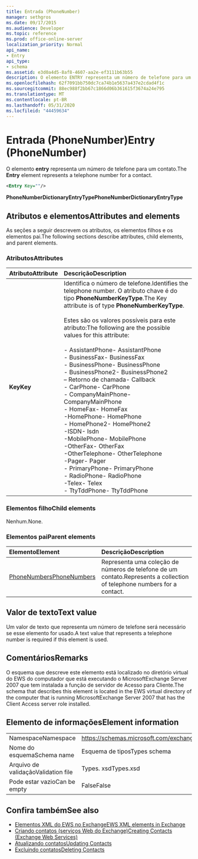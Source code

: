 ```yaml
---
title: Entrada (PhoneNumber)
manager: sethgros
ms.date: 09/17/2015
ms.audience: Developer
ms.topic: reference
ms.prod: office-online-server
localization_priority: Normal
api_name:
- Entry
api_type:
- schema
ms.assetid: e3d0a4d5-8af8-4607-aa2e-ef3111b63b55
description: O elemento ENTRY representa um número de telefone para um contato.
ms.openlocfilehash: 62f7091bb750dc7ca74b1e5637a437e2cdad4f1c
ms.sourcegitcommit: 88ec988f2bb67c1866d06b361615f3674a24e795
ms.translationtype: MT
ms.contentlocale: pt-BR
ms.lasthandoff: 05/31/2020
ms.locfileid: "44459634"
---
```

# <a name="entry-phonenumber"></a><span data-ttu-id="ff1d6-103">Entrada (PhoneNumber)</span><span class="sxs-lookup"><span data-stu-id="ff1d6-103">Entry (PhoneNumber)</span></span>

<span data-ttu-id="ff1d6-104">O elemento **entry** representa um número de telefone para um contato.</span><span class="sxs-lookup"><span data-stu-id="ff1d6-104">The **Entry** element represents a telephone number for a contact.</span></span> 
  
```xml
<Entry Key=""/>
```

 <span data-ttu-id="ff1d6-105">**PhoneNumberDictionaryEntryType**</span><span class="sxs-lookup"><span data-stu-id="ff1d6-105">**PhoneNumberDictionaryEntryType**</span></span>
## <a name="attributes-and-elements"></a><span data-ttu-id="ff1d6-106">Atributos e elementos</span><span class="sxs-lookup"><span data-stu-id="ff1d6-106">Attributes and elements</span></span>

<span data-ttu-id="ff1d6-107">As seções a seguir descrevem os atributos, os elementos filhos e os elementos pai.</span><span class="sxs-lookup"><span data-stu-id="ff1d6-107">The following sections describe attributes, child elements, and parent elements.</span></span>
  
### <a name="attributes"></a><span data-ttu-id="ff1d6-108">Atributos</span><span class="sxs-lookup"><span data-stu-id="ff1d6-108">Attributes</span></span>

|<span data-ttu-id="ff1d6-109">**Atributo**</span><span class="sxs-lookup"><span data-stu-id="ff1d6-109">**Attribute**</span></span>|<span data-ttu-id="ff1d6-110">**Descrição**</span><span class="sxs-lookup"><span data-stu-id="ff1d6-110">**Description**</span></span>|
|:-----|:-----|
|<span data-ttu-id="ff1d6-111">**Key**</span><span class="sxs-lookup"><span data-stu-id="ff1d6-111">**Key**</span></span> <br/> | <span data-ttu-id="ff1d6-112">Identifica o número de telefone.</span><span class="sxs-lookup"><span data-stu-id="ff1d6-112">Identifies the telephone number.</span></span> <span data-ttu-id="ff1d6-113">O atributo chave é do tipo **PhoneNumberKeyType**.</span><span class="sxs-lookup"><span data-stu-id="ff1d6-113">The Key attribute is of type **PhoneNumberKeyType**.</span></span><br/><br/> <span data-ttu-id="ff1d6-114">Estes são os valores possíveis para este atributo:</span><span class="sxs-lookup"><span data-stu-id="ff1d6-114">The following are the possible values for this attribute:</span></span><br/><br/><span data-ttu-id="ff1d6-115">- AssistantPhone</span><span class="sxs-lookup"><span data-stu-id="ff1d6-115">-  AssistantPhone</span></span>  <br/><span data-ttu-id="ff1d6-116">- BusinessFax</span><span class="sxs-lookup"><span data-stu-id="ff1d6-116">-  BusinessFax</span></span>  <br/><span data-ttu-id="ff1d6-117">- BusinessPhone</span><span class="sxs-lookup"><span data-stu-id="ff1d6-117">-  BusinessPhone</span></span>  <br/><span data-ttu-id="ff1d6-118">- BusinessPhone2</span><span class="sxs-lookup"><span data-stu-id="ff1d6-118">-  BusinessPhone2</span></span>  <br/><span data-ttu-id="ff1d6-119">– Retorno de chamada</span><span class="sxs-lookup"><span data-stu-id="ff1d6-119">-  Callback</span></span>  <br/><span data-ttu-id="ff1d6-120">- CarPhone</span><span class="sxs-lookup"><span data-stu-id="ff1d6-120">-  CarPhone</span></span>  <br/><span data-ttu-id="ff1d6-121">- CompanyMainPhone</span><span class="sxs-lookup"><span data-stu-id="ff1d6-121">-  CompanyMainPhone</span></span>  <br/><span data-ttu-id="ff1d6-122">- HomeFax</span><span class="sxs-lookup"><span data-stu-id="ff1d6-122">-  HomeFax</span></span>  <br/><span data-ttu-id="ff1d6-123">-HomePhone</span><span class="sxs-lookup"><span data-stu-id="ff1d6-123">-  HomePhone</span></span>  <br/><span data-ttu-id="ff1d6-124">- HomePhone2</span><span class="sxs-lookup"><span data-stu-id="ff1d6-124">-  HomePhone2</span></span>  <br/><span data-ttu-id="ff1d6-125">-ISDN</span><span class="sxs-lookup"><span data-stu-id="ff1d6-125">-  Isdn</span></span>  <br/><span data-ttu-id="ff1d6-126">-MobilePhone</span><span class="sxs-lookup"><span data-stu-id="ff1d6-126">-  MobilePhone</span></span>  <br/><span data-ttu-id="ff1d6-127">-OtherFax</span><span class="sxs-lookup"><span data-stu-id="ff1d6-127">-  OtherFax</span></span>  <br/><span data-ttu-id="ff1d6-128">-OtherTelephone</span><span class="sxs-lookup"><span data-stu-id="ff1d6-128">-  OtherTelephone</span></span>  <br/><span data-ttu-id="ff1d6-129">-Pager</span><span class="sxs-lookup"><span data-stu-id="ff1d6-129">-  Pager</span></span>  <br/><span data-ttu-id="ff1d6-130">- PrimaryPhone</span><span class="sxs-lookup"><span data-stu-id="ff1d6-130">-  PrimaryPhone</span></span>  <br/><span data-ttu-id="ff1d6-131">- RadioPhone</span><span class="sxs-lookup"><span data-stu-id="ff1d6-131">-  RadioPhone</span></span>  <br/><span data-ttu-id="ff1d6-132">-Telex</span><span class="sxs-lookup"><span data-stu-id="ff1d6-132">-  Telex</span></span>  <br/><span data-ttu-id="ff1d6-133">- TtyTddPhone</span><span class="sxs-lookup"><span data-stu-id="ff1d6-133">-  TtyTddPhone</span></span>  <br/> |
   
### <a name="child-elements"></a><span data-ttu-id="ff1d6-134">Elementos filho</span><span class="sxs-lookup"><span data-stu-id="ff1d6-134">Child elements</span></span>

<span data-ttu-id="ff1d6-135">Nenhum.</span><span class="sxs-lookup"><span data-stu-id="ff1d6-135">None.</span></span>
  
### <a name="parent-elements"></a><span data-ttu-id="ff1d6-136">Elementos pai</span><span class="sxs-lookup"><span data-stu-id="ff1d6-136">Parent elements</span></span>

|<span data-ttu-id="ff1d6-137">**Elemento**</span><span class="sxs-lookup"><span data-stu-id="ff1d6-137">**Element**</span></span>|<span data-ttu-id="ff1d6-138">**Descrição**</span><span class="sxs-lookup"><span data-stu-id="ff1d6-138">**Description**</span></span>|
|:-----|:-----|
|[<span data-ttu-id="ff1d6-139">PhoneNumbers</span><span class="sxs-lookup"><span data-stu-id="ff1d6-139">PhoneNumbers</span></span>](phonenumbers.md) <br/> |<span data-ttu-id="ff1d6-140">Representa uma coleção de números de telefone de um contato.</span><span class="sxs-lookup"><span data-stu-id="ff1d6-140">Represents a collection of telephone numbers for a contact.</span></span>  <br/> |
   
## <a name="text-value"></a><span data-ttu-id="ff1d6-141">Valor de texto</span><span class="sxs-lookup"><span data-stu-id="ff1d6-141">Text value</span></span>

<span data-ttu-id="ff1d6-142">Um valor de texto que representa um número de telefone será necessário se esse elemento for usado.</span><span class="sxs-lookup"><span data-stu-id="ff1d6-142">A text value that represents a telephone number is required if this element is used.</span></span>
  
## <a name="remarks"></a><span data-ttu-id="ff1d6-143">Comentários</span><span class="sxs-lookup"><span data-stu-id="ff1d6-143">Remarks</span></span>

<span data-ttu-id="ff1d6-144">O esquema que descreve este elemento está localizado no diretório virtual do EWS do computador que está executando o MicrosoftExchange Server 2007 que tem instalada a função de servidor de Acesso para Cliente.</span><span class="sxs-lookup"><span data-stu-id="ff1d6-144">The schema that describes this element is located in the EWS virtual directory of the computer that is running MicrosoftExchange Server 2007 that has the Client Access server role installed.</span></span>
  
## <a name="element-information"></a><span data-ttu-id="ff1d6-145">Elemento de informações</span><span class="sxs-lookup"><span data-stu-id="ff1d6-145">Element information</span></span>

|||
|:-----|:-----|
|<span data-ttu-id="ff1d6-146">Namespace</span><span class="sxs-lookup"><span data-stu-id="ff1d6-146">Namespace</span></span>  <br/> |https://schemas.microsoft.com/exchange/services/2006/types  <br/> |
|<span data-ttu-id="ff1d6-147">Nome do esquema</span><span class="sxs-lookup"><span data-stu-id="ff1d6-147">Schema name</span></span>  <br/> |<span data-ttu-id="ff1d6-148">Esquema de tipos</span><span class="sxs-lookup"><span data-stu-id="ff1d6-148">Types schema</span></span>  <br/> |
|<span data-ttu-id="ff1d6-149">Arquivo de validação</span><span class="sxs-lookup"><span data-stu-id="ff1d6-149">Validation file</span></span>  <br/> |<span data-ttu-id="ff1d6-150">Types. xsd</span><span class="sxs-lookup"><span data-stu-id="ff1d6-150">Types.xsd</span></span>  <br/> |
|<span data-ttu-id="ff1d6-151">Pode estar vazio</span><span class="sxs-lookup"><span data-stu-id="ff1d6-151">Can be empty</span></span>  <br/> |<span data-ttu-id="ff1d6-152">False</span><span class="sxs-lookup"><span data-stu-id="ff1d6-152">False</span></span>  <br/> |
   
## <a name="see-also"></a><span data-ttu-id="ff1d6-153">Confira também</span><span class="sxs-lookup"><span data-stu-id="ff1d6-153">See also</span></span>

- [<span data-ttu-id="ff1d6-154">Elementos XML do EWS no Exchange</span><span class="sxs-lookup"><span data-stu-id="ff1d6-154">EWS XML elements in Exchange</span></span>](ews-xml-elements-in-exchange.md)
- [<span data-ttu-id="ff1d6-155">Criando contatos (serviços Web do Exchange)</span><span class="sxs-lookup"><span data-stu-id="ff1d6-155">Creating Contacts (Exchange Web Services)</span></span>](https://msdn.microsoft.com/library/4845917e-70d1-481c-bbd7-011ec6571789%28Office.15%29.aspx) 
- [<span data-ttu-id="ff1d6-156">Atualizando contatos</span><span class="sxs-lookup"><span data-stu-id="ff1d6-156">Updating Contacts</span></span>](https://msdn.microsoft.com/library/9a865953-b94a-4229-b632-2dee433314be%28Office.15%29.aspx)  
- [<span data-ttu-id="ff1d6-157">Excluindo contatos</span><span class="sxs-lookup"><span data-stu-id="ff1d6-157">Deleting Contacts</span></span>](https://msdn.microsoft.com/library/fcc3dc84-cd3e-455e-a1a7-ae6921c9b588%28Office.15%29.aspx)

